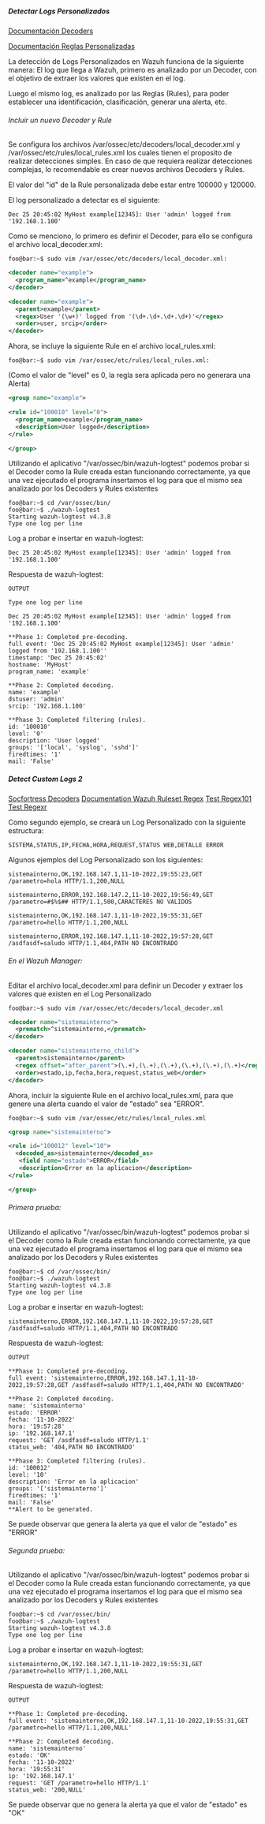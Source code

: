 ##### Detectar Logs Personalizados

[Documentación Decoders](https://documentation.wazuh.com/current/user-manual/ruleset/ruleset-xml-syntax/decoders.html#regex-decoders)

[Documentación Reglas Personalizadas](https://documentation.wazuh.com/current/user-manual/ruleset/custom.html#ruleset-custom)

La detección de Logs Personalizados en Wazuh funciona de la siguiente manera:
El log que llega a Wazuh, primero es analizado por un Decoder, con el objetivo de extraer los valores que existen en el log.

Luego el mismo log, es analizado por las Reglas (Rules), para poder establecer una identificación, clasificación, generar una alerta, etc.


###### Incluir un nuevo Decoder y Rule

Se configura los archivos /var/ossec/etc/decoders/local_decoder.xml y /var/ossec/etc/rules/local_rules.xml los cuales tienen el proposito de realizar detecciones simples. En caso de que requiera realizar detecciones complejas, lo recomendable es crear nuevos archivos Decoders y Rules.

El valor del "id" de la Rule personalizada debe estar entre 100000 y 120000.

El log personalizado a detectar es el siguiente:

```code
Dec 25 20:45:02 MyHost example[12345]: User 'admin' logged from '192.168.1.100'
```

Como se menciono, lo primero es definir el Decoder, para ello se configura el archivo local_decoder.xml:

```code
foo@bar:~$ sudo vim /var/ossec/etc/decoders/local_decoder.xml:
```

```xml
<decoder name="example">
  <program_name>^example</program_name>
</decoder>

<decoder name="example">
  <parent>example</parent>
  <regex>User '(\w+)' logged from '(\d+.\d+.\d+.\d+)'</regex>
  <order>user, srcip</order>
</decoder>
```

Ahora, se incluye la siguiente Rule en el archivo local_rules.xml:

```code
foo@bar:~$ sudo vim /var/ossec/etc/rules/local_rules.xml:
```

(Como el valor de "level" es 0, la regla sera aplicada pero no generara una Alerta)
```xml
<group name="example">

<rule id="100010" level="0">
  <program_name>example</program_name>
  <description>User logged</description>
</rule>

</group>
```

Utilizando el aplicativo "/var/ossec/bin/wazuh-logtest" podemos probar si el Decoder como la Rule creada estan funcionando correctamente, ya que una vez ejecutado el programa insertamos el log para que el mismo sea analizado por los Decoders y Rules existentes

```code
foo@bar:~$ cd /var/ossec/bin/
foo@bar:~$ ./wazuh-logtest
Starting wazuh-logtest v4.3.8
Type one log per line
```

Log a probar e insertar en wazuh-logtest:
```code
Dec 25 20:45:02 MyHost example[12345]: User 'admin' logged from '192.168.1.100'
```

Respuesta de wazuh-logtest:
```code
OUTPUT

Type one log per line

Dec 25 20:45:02 MyHost example[12345]: User 'admin' logged from '192.168.1.100'

**Phase 1: Completed pre-decoding.
full event: 'Dec 25 20:45:02 MyHost example[12345]: User 'admin' logged from '192.168.1.100''
timestamp: 'Dec 25 20:45:02'
hostname: 'MyHost'
program_name: 'example'

**Phase 2: Completed decoding.
name: 'example'
dstuser: 'admin'
srcip: '192.168.1.100'

**Phase 3: Completed filtering (rules).
id: '100010'
level: '0'
description: 'User logged'
groups: '['local', 'syslog', 'sshd']'
firedtimes: '1'
mail: 'False'
```

##### Detect Custom Logs 2

[Socfortress Decoders](https://socfortress.medium.com/understanding-wazuh-decoders-4093e8fc242c)
[Documentation Wazuh Ruleset Regex](https://documentation.wazuh.com/current/user-manual/ruleset/ruleset-xml-syntax/regex.html)
[Test Regex101](https://regex101.com/)
[Test Regexr](https://regexr.com/)

Como segundo ejemplo, se creará un Log Personalizado con la siguiente estructura:
```code
SISTEMA,STATUS,IP,FECHA,HORA,REQUEST,STATUS WEB,DETALLE ERROR
```

Algunos ejemplos del Log Personalizado son los siguientes:
```code
sistemainterno,OK,192.168.147.1,11-10-2022,19:55:23,GET /parametro=hola HTTP/1.1,200,NULL

sistemainterno,ERROR,192.168.147.2,11-10-2022,19:56:49,GET /parametro=#$%$## HTTP/1.1,500,CARACTERES NO VALIDOS

sistemainterno,OK,192.168.147.1,11-10-2022,19:55:31,GET /parametro=hello HTTP/1.1,200,NULL

sistemainterno,ERROR,192.168.147.1,11-10-2022,19:57:28,GET /asdfasdf=saludo HTTP/1.1,404,PATH NO ENCONTRADO
```

###### En el Wazuh Manager:

Editar el archivo local_decoder.xml para definir un Decoder y extraer los valores que existen en el Log Personalizado
```code
foo@bar:~$ sudo vim /var/ossec/etc/decoders/local_decoder.xml
```

```xml
<decoder name="sistemainterno">
  <prematch>^sistemainterno,</prematch>
</decoder>

<decoder name="sistemainterno_child">
  <parent>sistemainterno</parent>
  <regex offset="after_parent">(\.+),(\.+),(\.+),(\.+),(\.+),(\.+)</regex> 
  <order>estado,ip,fecha,hora,request,status_web</order>
</decoder>
```

Ahora, incluir la siguiente Rule en el archivo local_rules.xml, para que genere una alerta cuando el valor de "estado" sea "ERROR".

```code
foo@bar:~$ sudo vim /var/ossec/etc/rules/local_rules.xml
```

```xml
<group name="sistemainterno">

<rule id="100012" level="10">
  <decoded_as>sistemainterno</decoded_as>
   <field name="estado">ERROR</field>
   <description>Error en la aplicacion</description>
</rule>

</group>
```

###### Primera prueba:

Utilizando el aplicativo "/var/ossec/bin/wazuh-logtest" podemos probar si el Decoder como la Rule creada estan funcionando correctamente, ya que una vez ejecutado el programa insertamos el log para que el mismo sea analizado por los Decoders y Rules existentes

```code
foo@bar:~$ cd /var/ossec/bin/
foo@bar:~$ ./wazuh-logtest
Starting wazuh-logtest v4.3.8
Type one log per line
```

Log a probar e insertar en wazuh-logtest:
```code
sistemainterno,ERROR,192.168.147.1,11-10-2022,19:57:28,GET /asdfasdf=saludo HTTP/1.1,404,PATH NO ENCONTRADO
```

Respuesta de wazuh-logtest:
```code
OUTPUT

**Phase 1: Completed pre-decoding.
full event: 'sistemainterno,ERROR,192.168.147.1,11-10-2022,19:57:28,GET /asdfasdf=saludo HTTP/1.1,404,PATH NO ENCONTRADO'

**Phase 2: Completed decoding.
name: 'sistemainterno'
estado: 'ERROR'
fecha: '11-10-2022'
hora: '19:57:28'
ip: '192.168.147.1'
request: 'GET /asdfasdf=saludo HTTP/1.1'
status_web: '404,PATH NO ENCONTRADO'

**Phase 3: Completed filtering (rules).
id: '100012'
level: '10'
description: 'Error en la aplicacion'
groups: '['sistemainterno']'
firedtimes: '1'
mail: 'False'
**Alert to be generated.
```

Se puede observar que genera la alerta ya que el valor de "estado" es "ERROR"


###### Segunda prueba:

Utilizando el aplicativo "/var/ossec/bin/wazuh-logtest" podemos probar si el Decoder como la Rule creada estan funcionando correctamente, ya que una vez ejecutado el programa insertamos el log para que el mismo sea analizado por los Decoders y Rules existentes

```code
foo@bar:~$ cd /var/ossec/bin/
foo@bar:~$ ./wazuh-logtest
Starting wazuh-logtest v4.3.8
Type one log per line
```

Log a probar e insertar en wazuh-logtest:
```code
sistemainterno,OK,192.168.147.1,11-10-2022,19:55:31,GET /parametro=hello HTTP/1.1,200,NULL
```

Respuesta de wazuh-logtest:
```code
OUTPUT

**Phase 1: Completed pre-decoding.
full event: 'sistemainterno,OK,192.168.147.1,11-10-2022,19:55:31,GET /parametro=hello HTTP/1.1,200,NULL'

**Phase 2: Completed decoding.
name: 'sistemainterno'
estado: 'OK'
fecha: '11-10-2022'
hora: '19:55:31'
ip: '192.168.147.1'
request: 'GET /parametro=hello HTTP/1.1'
status_web: '200,NULL'
```

Se puede observar que no genera la alerta ya que el valor de "estado" es "OK"